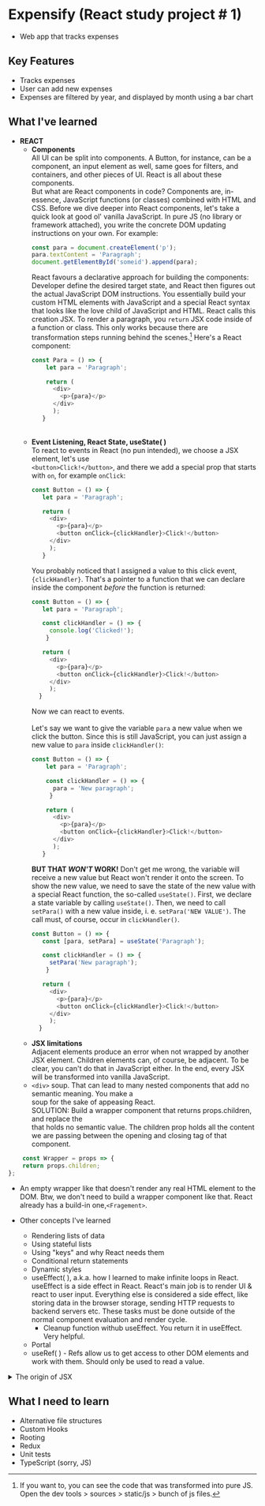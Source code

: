 # Expensify (React study project # 1)
- Web app that tracks expenses

## Key Features
- Tracks expenses
- User can add new expenses
- Expenses are filtered by year, and displayed by month using a bar chart

## What I've learned
- **REACT**</br>
  - **Components** </br>
    All UI can be split into components. A Button, for instance, can be a component, an input element as well, same goes for filters, and containers, and other pieces of UI. React is all about these components. </br> But what are React components in code? Components are, in-essence, JavaScript functions (or classes) combined with HTML and CSS.
    Before we dive deeper into React components, let's take a quick look at good ol' vanilla JavaScript. In pure JS (no library or framework attached), you write the concrete DOM updating instructions
    on your own. For example:<br>
    ```javascript
    const para = document.createElement('p');
    para.textContent = 'Paragraph';
    document.getElementById('someid').append(para);
    ```
    React favours a declarative approach for building the components: Developer define the desired target state, and React then figures out the actual JavaScript DOM instructions. You essentially build your custom HTML elements with JavaScript and a special React syntax that looks like the love child of JavaScript and HTML. React calls this creation JSX. To render a paragraph, you `return` JSX code inside of a function or class. This only works because there are transformation steps running behind the scenes.[^1] Here's a React component:<br>
    ```javascript
    const Para = () => {
        let para = 'Paragraph';

        return (
          <div>
            <p>{para}</p>
          </div>
          );
       }
    ```
    </br>
  - **Event Listening, React State, useState( )**</br>
    To react to events in React (no pun intended), we choose a JSX element, let's use </br> `<button>Click!</button>`, and there we add a special prop that starts with `on`, for example `onClick`:<br>
     ```javascript
    const Button = () => {
        let para = 'Paragraph';

        return (
          <div>
            <p>{para}</p>
            <button onClick={clickHandler}>Click!</button>
          </div>
          );
        }
    ```
    You probably noticed that I assigned a value to this click event, `{clickHandler}`. That's a pointer to a function that we can declare inside the component *before* the function is returned:<br>
     ```javascript
    const Button = () => {
        let para = 'Paragraph';

        const clickHandler = () => {
          console.log('Clicked!');
         } 

        return (
          <div>
            <p>{para}</p>
            <button onClick={clickHandler}>Click!</button>
          </div>
          );
       }
    ```
    Now we can react to events.</br></br>
    Let's say we want to give the variable `para` a new value when we click the button. Since this is still JavaScript, you can just assign a new value to `para` inside `clickHandler()`:<br>
    ```javascript
    const Button = () => {
        let para = 'Paragraph';

        const clickHandler = () => {
          para = 'New paragraph';
         } 

        return (
          <div>
            <p>{para}</p>
            <button onClick={clickHandler}>Click!</button>
          </div>
          );
       }
    ```
    **BUT THAT _WON'T_ WORK!** Don't get me wrong, the variable will receive a new value but React won't render it onto the screen. To show the new value, we need to save the state of the new value with a special React function, the so-called `useState()`. First, we declare a state variable by calling `useState()`. Then, we need to call `setPara()` with a new value inside, i. e. `setPara('NEW VALUE')`. The call must, of course, occur in `clickHandler()`.<br>
     ```javascript
    const Button = () => {
        const [para, setPara] = useState('Paragraph');

        const clickHandler = () => {
          setPara('New paragraph');
         } 

        return (
          <div>
            <p>{para}</p>
            <button onClick={clickHandler}>Click!</button>
          </div>
          );
       }
    ```
  - **JSX limitations** </br>
Adjacent elements produce an error when not wrapped by another JSX element. Children elements can, of course, be adjacent. To be clear, you can't do that in JavaScript either. In the end, every JSX will be transformed into vanilla JavaScript. 
  - `<div>` soup. That can lead to many nested components that add no semantic meaning. You make a <div> soup for the sake of appeasing React. </br>
SOLUTION: Build a wrapper component that returns props.children, and replace the <div> that holds no semantic value. The children prop holds all the content we are passing between the opening and closing tag of that component. </br>
```javascript
	const Wrapper = props => {
    return props.children;
};
```
  - An empty wrapper like that doesn't render any real HTML element to the DOM.
Btw, we don't need to build a wrapper component like that. React already has a build-in one,`<Fragement>`.

    
   - Other concepts I've learned
     - Rendering lists of data
     - Using stateful lists
     - Using "keys" and why React needs them
     - Conditional return statements
     - Dynamic styles
     - useEffect( ), a.k.a. how I learned to make infinite loops in React. useEffect is a side effect in React. React's main job is to render UI & react to user input. Everything else is considered a side effect, like storing data in the browser storage, sending HTTP requests to backend servers etc. These tasks must be done outside of the normal component evaluation and render cycle. 
     	- Cleanup function withub useEffect. You return it in useEffect. Very helpful.
     - Portal
     - useRef( ) - Refs allow us to get access to other DOM elements and work with them. Should only be used to read a value.
      
<details><summary>The origin of JSX</summary>
<p>
  
![JavaScriptJSX](https://user-images.githubusercontent.com/98950707/176714252-57e13717-7984-4c76-ba8e-be8e8d06802e.jpg)
  
</p>
</details>




## What I need to learn
- Alternative file structures
- Custom Hooks
- Rooting
- Redux
- Unit tests
- TypeScript (sorry, JS)

[^1]: If you want to, you can see the code that was transformed into pure JS. Open the dev tools > sources > static/js > bunch of js files.
